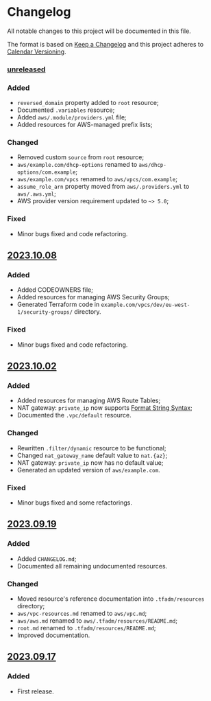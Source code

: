 # Changelog

All notable changes to this project will be documented in this file.

The format is based on [Keep a Changelog](http://keepachangelog.com/) and this project adheres to [Calendar Versioning](https://calver.org/).

### [unreleased]

### Added

- `reversed_domain` property added to `root` resource;
- Documented `.variables` resource;
- Added `aws/.module/providers.yml` file;
- Added resources for AWS-managed prefix lists;

### Changed

- Removed custom `source` from `root` resource;
- `aws/example.com/dhcp-options` renamed to `aws/dhcp-options/com.example`;
- `aws/example.com/vpcs` renamed to `aws/vpcs/com.example`;
- `assume_role_arn` property moved from `aws/.providers.yml` to `aws/.aws.yml`;
- AWS provider version requirement updated to `~> 5.0`;

### Fixed

- Minor bugs fixed and code refactoring.

## [2023.10.08]

### Added

- Added CODEOWNERS file;
- Added resources for managing AWS Security Groups;
- Generated Terraform code in `example.com/vpcs/dev/eu-west-1/security-groups/` directory.

### Fixed

- Minor bugs fixed and code refactoring.

## [2023.10.02]

### Added

- Added resources for managing AWS Route Tables;
- NAT gateway: `private_ip` now supports [Format String Syntax];
- Documented the `.vpc/default` resource.

### Changed

- Rewritten `.filter/dynamic` resource to be functional;
- Changed `nat_gateway_name` default value to `nat.{az}`;
- NAT gateway: `private_ip` now has no default value;
- Generated an updated version of `aws/example.com`.

### Fixed

- Minor bugs fixed and some refactorings.

## [2023.09.19]

### Added

- Added `CHANGELOG.md`;
- Documented all remaining undocumented resources.

### Changed

- Moved resource's reference documentation into `.tfadm/resources` directory;
- `aws/vpc-resources.md` renamed to `aws/vpc.md`;
- `aws/aws.md` renamed to `aws/.tfadm/resources/README.md`;
- `root.md` renamed to `.tfadm/resources/README.md`;
- Improved documentation.

## [2023.09.17]

### Added

- First release.

[unreleased]: https://github.com/nuncard/tfadm-resources/compare/2023.10.08...HEAD
[2023.10.08]: https://github.com/nuncard/tfadm-resources/compare/2023.10.02...2023.10.08
[2023.10.02]: https://github.com/nuncard/tfadm-resources/compare/2023.09.19...2023.10.02
[2023.09.19]: https://github.com/nuncard/tfadm-resources/compare/2023.09.17...2023.09.19
[2023.09.17]: https://github.com/nuncard/tfadm-resources/releases/tag/2023.09.17
[Format String Syntax]: https://docs.python.org/3/library/string.html#format-string-syntax
